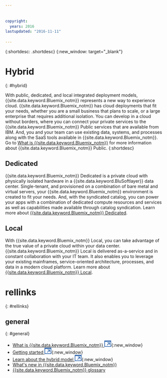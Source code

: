 ```yaml
---


copyright:
  years: 2016
lastupdated: "2016-11-11"

---
```


{:shortdesc: .shortdesc}
{:new_window: target="_blank"}

# Hybrid
{: #hybrid}


With public, dedicated, and local integrated deployment models, {{site.data.keyword.Bluemix_notm}} represents a new way to experience cloud. {{site.data.keyword.Bluemix_notm}} has cloud deployments that fit your needs, whether you are a small business that plans to scale, or a large enterprise that requires additional isolation. You can develop in a cloud without borders, where you can connect your private services to the {{site.data.keyword.Bluemix_notm}} Public services that are available from IBM. And, you and your team can use existing data, systems, and processes along with the SaaS tools available in {{site.data.keyword.Bluemix_notm}}. Go to [What is {{site.data.keyword.Bluemix_notm}}](/docs/overview/whatisbluemix.html) for more information about {{site.data.keyword.Bluemix_notm}} Public.
{:shortdesc}

## Dedicated

{{site.data.keyword.Bluemix_notm}} Dedicated is a private cloud with physically isolated hardware in a {{site.data.keyword.BluSoftlayer}} data center. Single-tenant, and provisioned on a combination of bare metal and virtual servers, your {{site.data.keyword.Bluemix_notm}} environment is created to fit your needs. And, with the syndicated catalog, you can power your apps with a combination of dedicated compute resources and services as well as capabilities made available through catalog syndication. Learn more about [{{site.data.keyword.Bluemix_notm}} Dedicated](/docs/dedicated/index.html).

## Local

With {{site.data.keyword.Bluemix_notm}} Local, you can take advantage of the true value of a private cloud within your data center.  {{site.data.keyword.Bluemix_notm}} Local is delivered as-a-service and in constant collaboration with your IT team. It also enables you to leverage your existing mainframes, service-oriented architecture, processes, and data in a modern cloud platform. Learn more about [{{site.data.keyword.Bluemix_notm}} Local](/docs/local/index.html).

# rellinks
{: #rellinks}
## general
{: #general}
* [What is {{site.data.keyword.Bluemix_notm}} ![External link icon](../icons/launch-glyph.svg)](http://www.ibm.com/cloud-computing/bluemix/what-is-bluemix/){:new_window}
* [Getting started ![External link icon](../icons/launch-glyph.svg)](http://www.ibm.com/cloud-computing/bluemix/getting-started/){:new_window}
* [Learn about the hybrid model ![External link icon](../icons/launch-glyph.svg)](http://www.ibm.com/cloud-computing/bluemix/hybrid/){:new_window}
* [What's new in {{site.data.keyword.Bluemix_notm}}](/docs/whatsnew/index.html)
* [{{site.data.keyword.Bluemix_notm}} glossary](/docs/overview/glossary/index.html)
